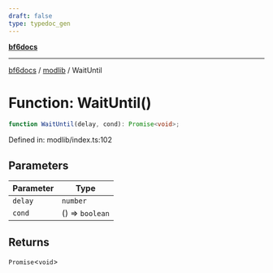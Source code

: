 ```yaml
---
draft: false
type: typedoc_gen
---
```


[**bf6docs**](../../_index.md)

***

[bf6docs](../../_index.md) / [modlib](../_index.md) / WaitUntil

# Function: WaitUntil()

```ts
function WaitUntil(delay, cond): Promise<void>;
```

Defined in: modlib/index.ts:102

## Parameters

| Parameter | Type |
| ------ | ------ |
| `delay` | `number` |
| `cond` | () => `boolean` |

## Returns

`Promise`\<`void`\>
